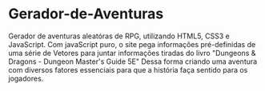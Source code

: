 # Gerador-de-Aventuras
Gerador de aventuras aleatóras de RPG, utilizando HTML5, CSS3 e JavaScript.
  Com javaScript puro, o site pega informações pré-definidas de uma série de Vetores para juntar informações tiradas do livro "Dungeons & Dragons - Dungeon Master's Guide 5E"
  Dessa forma criando uma aventura com diversos fatores essenciais para que a história faça sentido para os jogadores.
